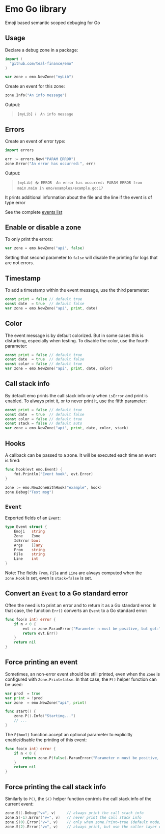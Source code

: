 # Emo Go library

Emoji based semantic scoped debuging for Go

## Usage

Declare a debug zone in a package:

```go
import (
  "github.com/teal-finance/emo"
)

var zone = emo.NewZone("myLib")
```

Create an event for this zone:

```go
zone.Info("An info message")
```

Output:

> `[myLib] ℹ️  An info message`

## Errors

Create an event of error type:

```go
import errors

err := errors.New("PARAM ERROR")
zone.Error("An error has occurred:", err)
```

Output:

> `[myLib] 📥 ERROR  An error has occurred: PARAM ERROR from main.main in emo/examples/example.go:17`

It prints additional information about the file and the line
if the event is of type error

See the complete [events list](../events/README.md)

## Enable or disable a zone

To only print the errors:

```go
var zone = emo.NewZone("api", false)
```

Setting that second parameter to `false` will disable the printing for logs that are not errors.

## Timestamp

To add a timestamp within the event message, use the third parameter:

```go
const print = false // default true
const date  = true  // default false
var zone = emo.NewZone("api", print, date)
```

## Color

The event message is by default colorized.
But in some cases this is disturbing, especially when testing.
To disable the color, use the fourth parameter:

```go
const print = false // default true
const date  = true  // default false
const color = false // default true
var zone = emo.NewZone("api", print, date, color)
```

## Call stack info

By default emo prints the call stack info only when `isError` and print is enabled.
To always print it, or to never print it, use the fifth parameter:

```go
const print = false // default true
const date  = true  // default false
const color = false // default true
const stack = false // default auto
var zone = emo.NewZone("api", print, date, color, stack)
```

## Hooks

A callback can be passed to a zone.
It will be executed each time an event is fired:

```go
func hook(evt emo.Event) {
    fmt.Println("Event hook", evt.Error)
}

zone := emo.NewZoneWithHook("example", hook)
zone.Debug("Test msg")
```

## `Event`

Exported fields of an `Event`:

```go
type Event struct {
    Emoji   string
    Zone    Zone
    IsError bool
    Args    []any
    From    string
    File    string
    Line    int
}
```

Note: The fields `From`, `File` and `Line`
are always computed when the `zone.Hook` is set,
even is `stack=false` is set.

## Convert an `Event` to a Go standard error

Often the need is to print an error and to return it as a Go standard error.
In that case, the function `Err()` converts an `Event` to a Go standard error:

```go
func foo(n int) error {
    if n < 0 {
        evt := zone.ParamError("Parameter n must be positive, but got:", n)
        return evt.Err()
    }
    return nil
}
```

## Force printing an event

Sometimes, an non-error event should be still printed, even when the `Zone` is configured with `Zone.Print=false`.
In that case, the `P()` helper function can be used:

```go
var prod  = true
var print = !prod
var zone  = emo.NewZone("api", print)

func start() {
    zone.P().Info("Starting...")
    // ...
}
```

The `P(bool)` function accept an optional parameter to explicitly enable/disable the printing of this event:

```go
func foo(n int) error {
    if n < 0 {
        return zone.P(false).ParamError("Parameter n must be positive, but got:", n).Err()
    }
    return nil
}
```

## Force printing the call stack info

Similarly to `P()`, the `S()` helper function controls the call stack info of the current event:

```go
zone.S().Debug("v=", v)     // always print the call stack info
zone.S(-1).Error("v=", v)   // never print the call stack info
zone.S(0).Error("v=", v)    // only when zone.Print=true (default mode)
zone.S(2).Error("v=", v)    // always print, but use the caller layer one level up
```
